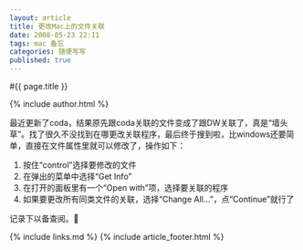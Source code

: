 ```yaml
---
layout: article
title: 更改Mac上的文件关联
date: 2008-05-23 22:11
tags: mac 备忘
categories: 随便写写
published: true
---
```


#{{ page.title }}

{% include author.html %}

最近更新了coda，结果原先跟coda关联的文件变成了跟DW关联了，真是“墙头草”。找了很久不没找到在哪更改关联程序，最后终于搜到啦，比windows还要简单，直接在文件属性里就可以修改了，操作如下：

1. 按住“control”选择要修改的文件
2. 在弹出的菜单中选择“Get Info”
3. 在打开的面板里有一个“Open with”项，选择要关联的程序
4. 如果要更改所有同类文件的关联，选择“Change All…”，点“Continue”就行了

记录下以备查阅。

{% include links.md %}
{% include article_footer.html %}

